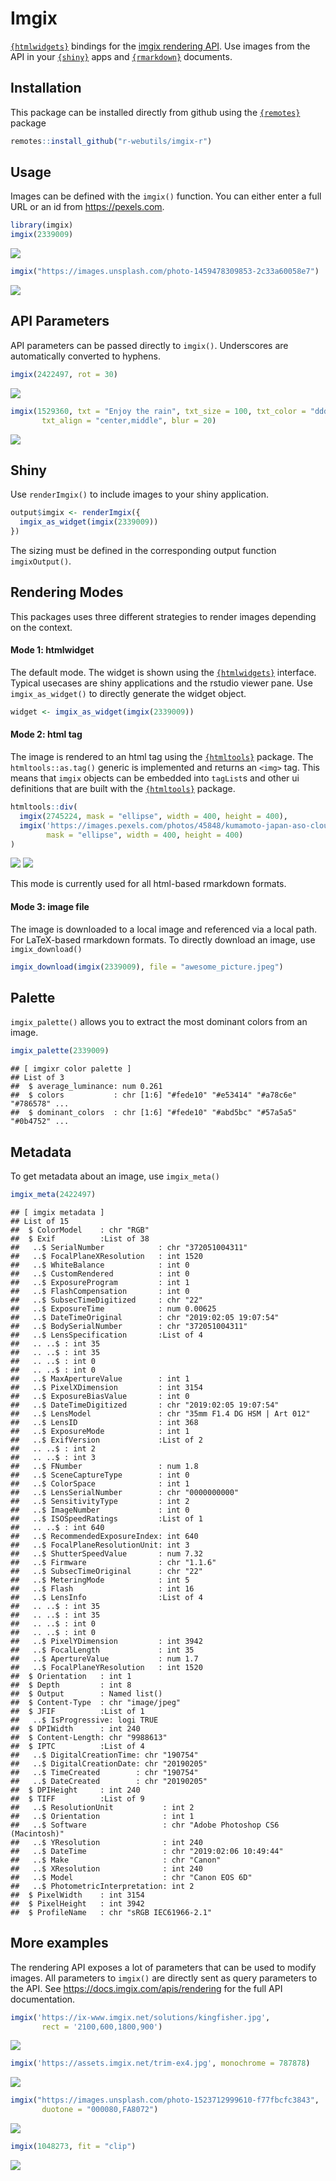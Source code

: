 
# Imgix

[`{htmlwidgets}`](https://www.htmlwidgets.org/) bindings for the [imgix
rendering API](https://docs.imgix.com/apis/rendering). Use images from
the API in your [`{shiny}`](https://shiny.rstudio.com/) apps and
[`{rmarkdown}`](https://rmarkdown.rstudio.com/) documents.

## Installation

This package can be installed directly from github using the
[`{remotes}`](https://remotes.r-lib.org/) package

``` r
remotes::install_github("r-webutils/imgix-r")
```

## Usage

Images can be defined with the `imgix()` function. You can either enter a
full URL or an id from <https://pexels.com>.

``` r
library(imgix)
imgix(2339009)
```

<img src="https://images.pexels.com/photos/2339009/pexels-photo-2339009.jpeg?fit=crop&amp;h=415&amp;w=830"/>

``` r
imgix("https://images.unsplash.com/photo-1459478309853-2c33a60058e7")
```

<img src="https://images.unsplash.com/photo-1459478309853-2c33a60058e7?fit=crop&amp;h=415&amp;w=830"/>

## API Parameters

API parameters can be passed directly to `imgix()`. Underscores are
automatically converted to hyphens.

``` r
imgix(2422497, rot = 30)
```

<img src="https://images.pexels.com/photos/2422497/pexels-photo-2422497.jpeg?fit=crop&amp;rot=30&amp;h=415&amp;w=830"/>

``` r
imgix(1529360, txt = "Enjoy the rain", txt_size = 100, txt_color = "ddd", 
       txt_align = "center,middle", blur = 20)
```

<img src="https://images.pexels.com/photos/1529360/pexels-photo-1529360.jpeg?fit=crop&amp;txt=Enjoy%20the%20rain&amp;txt-size=100&amp;txt-color=ddd&amp;txt-align=center,middle&amp;blur=20&amp;h=415&amp;w=830"/>

## Shiny

Use `renderImgix()` to include images to your shiny application.

``` r
output$imgix <- renderImgix({
  imgix_as_widget(imgix(2339009))
})
```

The sizing must be defined in the corresponding output function
`imgixOutput()`.

## Rendering Modes

This packages uses three different strategies to render images depending
on the context.

#### Mode 1: htmlwidget

The default mode. The widget is shown using the
[`{htmlwidgets}`](https://www.htmlwidgets.org/) interface. Typical
usecases are shiny applications and the rstudio viewer pane. Use
`imgix_as_widget()` to directly generate the widget object.

``` r
widget <- imgix_as_widget(imgix(2339009))
```

#### Mode 2: html tag

The image is rendered to an html tag using the
[`{htmltools}`](https://rstudio.github.io/htmltools/) package. The
`htmltools::as.tag()` generic is implemented and returns an `<img>` tag.
This means that `imgix` objects can be embedded into `tagList`s and
other ui definitions that are built with the
[`{htmltools}`](https://rstudio.github.io/htmltools/) package.

``` r
htmltools::div(
  imgix(2745224, mask = "ellipse", width = 400, height = 400),
  imgix('https://images.pexels.com/photos/45848/kumamoto-japan-aso-cloud-45848.jpeg', 
        mask = "ellipse", width = 400, height = 400)
)
```

<div>
<img src="https://images.pexels.com/photos/2745224/pexels-photo-2745224.jpeg?fit=crop&amp;mask=ellipse&amp;h=400&amp;w=400"/>
<img src="https://images.pexels.com/photos/45848/kumamoto-japan-aso-cloud-45848.jpeg?fit=crop&amp;mask=ellipse&amp;h=400&amp;w=400"/>
</div>

This mode is currently used for all html-based rmarkdown formats.

#### Mode 3: image file

The image is downloaded to a local image and referenced via a local
path. For LaTeX-based rmarkdown formats. To directly download an image,
use `imgix_download()`

``` r
imgix_download(imgix(2339009), file = "awesome_picture.jpeg")
```

## Palette

`imgix_palette()` allows you to extract the most dominant colors from an
image.

``` r
imgix_palette(2339009)
```

    ## [ imgixr color palette ]
    ## List of 3
    ##  $ average_luminance: num 0.261
    ##  $ colors           : chr [1:6] "#fede10" "#e53414" "#a78c6e" "#786578" ...
    ##  $ dominant_colors  : chr [1:6] "#fede10" "#abd5bc" "#57a5a5" "#0b4752" ...

## Metadata

To get metadata about an image, use `imgix_meta()`

``` r
imgix_meta(2422497)
```

    ## [ imgix metadata ]
    ## List of 15
    ##  $ ColorModel    : chr "RGB"
    ##  $ Exif          :List of 38
    ##   ..$ SerialNumber            : chr "372051004311"
    ##   ..$ FocalPlaneXResolution   : int 1520
    ##   ..$ WhiteBalance            : int 0
    ##   ..$ CustomRendered          : int 0
    ##   ..$ ExposureProgram         : int 1
    ##   ..$ FlashCompensation       : int 0
    ##   ..$ SubsecTimeDigitized     : chr "22"
    ##   ..$ ExposureTime            : num 0.00625
    ##   ..$ DateTimeOriginal        : chr "2019:02:05 19:07:54"
    ##   ..$ BodySerialNumber        : chr "372051004311"
    ##   ..$ LensSpecification       :List of 4
    ##   .. ..$ : int 35
    ##   .. ..$ : int 35
    ##   .. ..$ : int 0
    ##   .. ..$ : int 0
    ##   ..$ MaxApertureValue        : int 1
    ##   ..$ PixelXDimension         : int 3154
    ##   ..$ ExposureBiasValue       : int 0
    ##   ..$ DateTimeDigitized       : chr "2019:02:05 19:07:54"
    ##   ..$ LensModel               : chr "35mm F1.4 DG HSM | Art 012"
    ##   ..$ LensID                  : int 368
    ##   ..$ ExposureMode            : int 1
    ##   ..$ ExifVersion             :List of 2
    ##   .. ..$ : int 2
    ##   .. ..$ : int 3
    ##   ..$ FNumber                 : num 1.8
    ##   ..$ SceneCaptureType        : int 0
    ##   ..$ ColorSpace              : int 1
    ##   ..$ LensSerialNumber        : chr "0000000000"
    ##   ..$ SensitivityType         : int 2
    ##   ..$ ImageNumber             : int 0
    ##   ..$ ISOSpeedRatings         :List of 1
    ##   .. ..$ : int 640
    ##   ..$ RecommendedExposureIndex: int 640
    ##   ..$ FocalPlaneResolutionUnit: int 3
    ##   ..$ ShutterSpeedValue       : num 7.32
    ##   ..$ Firmware                : chr "1.1.6"
    ##   ..$ SubsecTimeOriginal      : chr "22"
    ##   ..$ MeteringMode            : int 5
    ##   ..$ Flash                   : int 16
    ##   ..$ LensInfo                :List of 4
    ##   .. ..$ : int 35
    ##   .. ..$ : int 35
    ##   .. ..$ : int 0
    ##   .. ..$ : int 0
    ##   ..$ PixelYDimension         : int 3942
    ##   ..$ FocalLength             : int 35
    ##   ..$ ApertureValue           : num 1.7
    ##   ..$ FocalPlaneYResolution   : int 1520
    ##  $ Orientation   : int 1
    ##  $ Depth         : int 8
    ##  $ Output        : Named list()
    ##  $ Content-Type  : chr "image/jpeg"
    ##  $ JFIF          :List of 1
    ##   ..$ IsProgressive: logi TRUE
    ##  $ DPIWidth      : int 240
    ##  $ Content-Length: chr "9988613"
    ##  $ IPTC          :List of 4
    ##   ..$ DigitalCreationTime: chr "190754"
    ##   ..$ DigitalCreationDate: chr "20190205"
    ##   ..$ TimeCreated        : chr "190754"
    ##   ..$ DateCreated        : chr "20190205"
    ##  $ DPIHeight     : int 240
    ##  $ TIFF          :List of 9
    ##   ..$ ResolutionUnit           : int 2
    ##   ..$ Orientation              : int 1
    ##   ..$ Software                 : chr "Adobe Photoshop CS6 (Macintosh)"
    ##   ..$ YResolution              : int 240
    ##   ..$ DateTime                 : chr "2019:02:06 10:49:44"
    ##   ..$ Make                     : chr "Canon"
    ##   ..$ XResolution              : int 240
    ##   ..$ Model                    : chr "Canon EOS 6D"
    ##   ..$ PhotometricInterpretation: int 2
    ##  $ PixelWidth    : int 3154
    ##  $ PixelHeight   : int 3942
    ##  $ ProfileName   : chr "sRGB IEC61966-2.1"

## More examples

The rendering API exposes a lot of parameters that can be used to modify
images. All parameters to `imgix()` are directly sent as query
parameters to the API. See <https://docs.imgix.com/apis/rendering> for
the full API documentation.

``` r
imgix('https://ix-www.imgix.net/solutions/kingfisher.jpg',
       rect = '2100,600,1800,900')
```

<img src="https://ix-www.imgix.net/solutions/kingfisher.jpg?fit=crop&amp;rect=2100,600,1800,900&amp;h=415&amp;w=830"/>

``` r
imgix('https://assets.imgix.net/trim-ex4.jpg', monochrome = 787878)
```

<img src="https://assets.imgix.net/trim-ex4.jpg?fit=crop&amp;monochrome=787878&amp;h=415&amp;w=830"/>

``` r
imgix("https://images.unsplash.com/photo-1523712999610-f77fbcfc3843", 
       duotone = "000080,FA8072")
```

<img src="https://images.unsplash.com/photo-1523712999610-f77fbcfc3843?fit=crop&amp;duotone=000080,FA8072&amp;h=415&amp;w=830"/>

``` r
imgix(1048273, fit = "clip")
```

<img src="https://images.pexels.com/photos/1048273/pexels-photo-1048273.jpeg?fit=clip&amp;h=415&amp;w=830"/>
